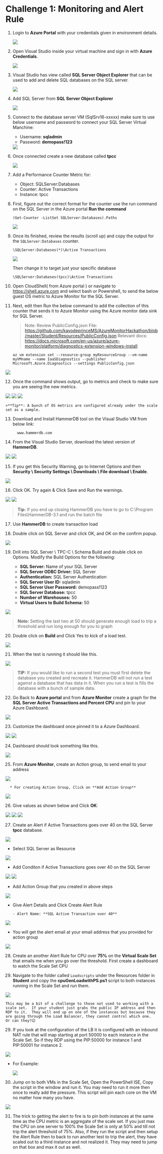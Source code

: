 # Challenge 1: Monitoring and Alert Rule

1. Login to **Azure Portal** with your credentials given in environment details.

   <img src="images/new1.jpg"/>
   
2. Open Visual Studio inside your virtual machine and sign in with **Azure Credentials**.

   <img src="images/new2.jpg"/>
   
3. Visual Studio has view called **SQL Server Object Explorer** that can be used to add and delete SQL databases on the SQL server.

   <img src="images/new4.jpg"/>
   
4. Add SQL Server from **SQL Server Object Explorer**

   <img src="images/sqlsrv1.jpg"/>
   
5. Connect to the database server VM (SqlSrv16-xxxxx) make sure to use below username and password to connect your SQL Server Virtual Manchine:

    * Username: **sqladmin**
    * Password: **demopass!123**
 
   <img src="images/new3.jpg"/>
   
6. Once connected create a new database called **tpcc**

   <img src="images/new5.jpg"/>   

7. Add a Performance Counter Metric for:

    * Object: SQLServer:Databases
    * Counter: Active Transactions
    * Instance: tpcc
 
8. First, figure out the correct format for the counter use the run command on the SQL Server in the Azure portal **Run the command**

    ```
    (Get-Counter -ListSet SQLServer:Databases).Paths
    ```
   <img src="images/sqlvm.jpg"/>

9. Once its finished, review the results (scroll up) and copy the output for the `SQLServer:Databases` counter.

    `
    \SQLServer:Databases(*)\Active Transactions
    `

    <img src="images/output.jpg"/>

    Then change it to target just your specific database

    `\SQLServer:Databases(tpcc)\Active Transactions`
    
10. Open CloudShell( from Azure portal ) or navigate to https://shell.azure.com and select bash or Powershell, to send the below guest OS metric to Azure Monitor for the SQL Server.

11. Next, edit then Run the below command to add the collection of this counter that sends it to Azure Monitor using the Azure monitor data sink for SQL Server.

    > Note: Review PublicConfig.json File: https://github.com/kayodeprinceMS/AzureMonitorHackathon/blob/master/Student/Resources/PublicConfig.json
    Relevant docs: https://docs.microsoft.com/en-us/azure/azure-monitor/platform/diagnostics-extension-windows-install

    ```
    az vm extension set --resource-group myResourceGroup --vm-name myVMname --name IaaSDiagnostics --publisher Microsoft.Azure.Diagnostics --settings PublicConfig.json
    ```
    
   <img src="images/monitor.jpg"/>

12. Once the command shows output, go to metrics and check to make sure you are seeing the new metrics.

   <img src="images/monitor1.jpg"/>

   <img src="images/monitor2.jpg"/>

   <img src="images/monitor3.jpg"/>

    >**Tip**: A bunch of OS metrics are configured already under the scale set as a sample.

13. Download and Install HammerDB tool on the Visual Studio VM from below link:
    
    ```
      www.hammerdb.com
    ```

14. From the Visual Studio Server, download the latest version of **HammerDB**.

   <img src="images/hammer.jpg"/>

   <img src="images/hammer1.jpg"/>

15. If you get this Security Warning, go to Internet Options and then **Security \ Security Settings \ Downloads \ File download \ Enable**.

   <img src="images/enable.jpg"/>

16. Click OK. Try again & Click Save and Run the warnings.

   <img src="images/run.jpg"/>

   <img src="images/run1.jpg"/>

   > **Tip:** If you end up closing HammerDB you have to go to C:\Program Files\HammerDB-3.1 and run the batch file

17. Use **HammerDB** to create transaction load

18. Double click on SQL Server and click OK, and OK on the confirm popup.
   <img src="images/db1.jpg"/>

19. Drill into SQL Server \ TPC-C \ Schema Build and double click on Options. Modify the Build Options for the following:

      * **SQL Server:** Name of your SQL Server
      * **SQL Server ODBC Driver:** SQL Server
      * **Authentication:** SQL Server Authentication
      * **SQL Server User ID:** sqladmin
      * **SQL Server User Password:** demopass!123
      * **SQL Server Database:** tpcc
      * **Number of Warehouses:** 50
      * **Virtual Users to Build Schema:** 50

   <img src="images/challenge1-step-19.jpg"/>

 > **Note:** Setting the last two at 50 should generate enough load to trip a threshold and run long enough for you to graph

20. Double click on **Build** and Click Yes to kick of a load test.

   <img src="images/db3.jpg"/>

21. When the test is running it should like this.

   <img src="images/db4.jpg"/>

   > **TIP:** If you would like to run a second test you must first delete the database you created and recreate it. HammerDB will not run a test against a database that has data in it.  When you run a test is fills the database with a bunch of sample data.

22. Go Back to **Azure portal** and from **Azure Monitor** create a graph for the **SQL Server Active Transactions and Percent CPU** and pin to your Azure Dashboard.

   <img src="images/matrix.jpg"/>

23. Customize the dashboard once pinned it to a Azure Dashboard.
   <img src="images/matrix1.jpg"/>

   <img src="images/matric2.jpg"/>

24. Dashboard should look something like this.

   <img src="images/matrix2.jpg"/>

25. From **Azure Monitor**, create an Action group, to send email to your address

   <img src="images/ag.jpg"/>

      * For creating Action Group, Click on **Add Action Group**
       
   <img src="images/ag1.jpg"/>


26. Give values as shown below and Click **OK**:

   <img src="images/action1.jpg"/>

   <img src="images/action2.jpg"/>

   <img src="images/action3.jpg"/>

27. Create an Alert if Active Transactions goes over 40 on the SQL Server **tpcc** database.
   <img src="images/alert.jpg"/>

   * Select SQL Server as Resource
   <img src="images/alerts1.jpg"/>

   * Add Conditon if Active Transactions goes over 40 on the SQL Server
   <img src="images/alerts2.jpg"/>

   <img src="images/alert3.jpg"/>

   * Add Action Group that you created in above steps
   <img src="images/alerts3.jpg"/>

   * Give Alert Details and Click Create Alert Rule

         - Alert Name: **SQL Active Transaction over 40**
   <img src="images/alerts4.jpg"/>

   * You will get the alert email at your email address that you provided for action group
   <img src="images/alert7.jpg"/>


28. Create an another Alert Rule for CPU over **75%** on the **Virtual Scale Set** that emails me when you go over the threshold. First create a dashboard to watch the Scale Set CPU

32. Navigate to the folder called `Loadscripts` under the Resources folder in **Student** and copy the **cpuGenLoadwithPS.ps1** script to both instances running in the Scale Set and run them.

   <img src="images/cpu.jpg"/>

   ```
   This may be a bit of a challenge to those not used to working with a scale set.  If your student just grabs the public IP address and then RDP to it.  They will end up on one of the instances but because they are going through the Load Balancer, they cannot control which one.  Or can they?😊
   ```

29. If you look at the configuration of the LB it is configured with an inbound NAT rule that will map starting at port 50000 to each instance in the Scale Set.  So if they RDP using the PIP:50000 for instance 1 and PIP:50001 for instance 2.

   <img src="images/temp0.jpg"/>

* For Example:

   <img src="images/vm.jpg"/>

30. Jump on to both VMs in the Scale Set, Open the PowerShell ISE, Copy the script in the window and run it. You may need to run it more then once to really add the pressure. This script will pin each core on the VM no matter how many you have.

   <img src="images/vm1.jpg"/>

31. The trick to getting the alert to fire is to pin both instances at the same time as the CPU metric is an aggregate of the scale set. If you just max the CPU on one server to 100% the Scale Set is only at 50% and till not trip the alert threshold of 75%. Also, if they run the script and then setup the Alert Rule then to back to run another test to trip the alert, they have scaled out to a third instance and not realized it. They may need to jump on that box and max it out as well.
